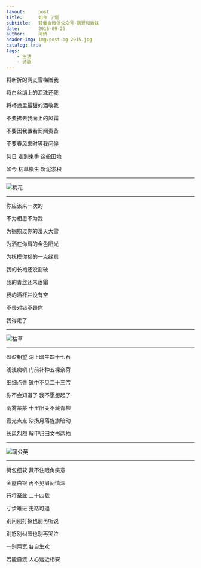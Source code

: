 ```yaml
---
layout:     post
title:      如今 了悟
subtitle:   转载自微信公众号-鹏哥和娇妹
date:       2016-09-26
author:     阿娇
header-img: img/post-bg-2015.jpg
catalog: true
tags:
    - 生活
    - 诗歌
---
```


将新折的两支雪梅赠我

将白丝绢上的泪珠还我

将杯盏里最甜的酒敬我

不要拂去我面上的风霜

不要因我置若罔闻责备

不要春风来时等我问候

何日 走到束手 这般田地

如今 枯草横生 新泥淤积

---

![梅花](https://github.com/he-chen/he-chen.github.io/raw/master/img/2016/plum.jpeg)

---

你应该来一次的

不为相思不为我

为拥抱过你的漫天大雪

为洒在你肩的金色阳光

为抚摸你额的一点绿意

我的长袍还没割破

我的青丝还未落霜

我的酒杯并没有空

不畏对错不畏你

我得走了

---

![枯草](https://github.com/he-chen/he-chen.github.io/raw/master/img/2016/grass.jpeg)

---

盈盈相望 湖上暗生四十七石

浅浅痴嗔 门前补种五棵奈荷

细细点唇 镜中不见二十三帘

你不会知道了 我不愿想起了

雨雾蒙蒙 十里阳关不藏青柳

霞光点点 沙扬月落旌旗暗动

长风烈烈 解甲归田文书两袖

---

![蒲公英](https://github.com/he-chen/he-chen.github.io/raw/master/img/2016/dandelion.jpeg)

---

荷包细软 藏不住眼角笑意

金屋白银 再不见眉间情深

行将至此 二十四载

寸步难进 无路可退

别问别打探也别再听说

别怒别纠缠也别再哭泣

一别两宽 各自生欢

若能自渡 人心远近相安
